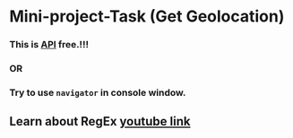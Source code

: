 # Mini-project-Task (Get Geolocation)

### This is [API](https://json.geoiplookup.io/) free.!!! 

### OR

### Try to use `navigator` in console window.


## Learn about RegEx  [youtube link](https://www.youtube.com/embed/EiRGUNrz9MY)

